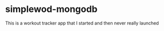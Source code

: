 simplewod-mongodb
=================

This is a workout tracker app that I started and then never really launched